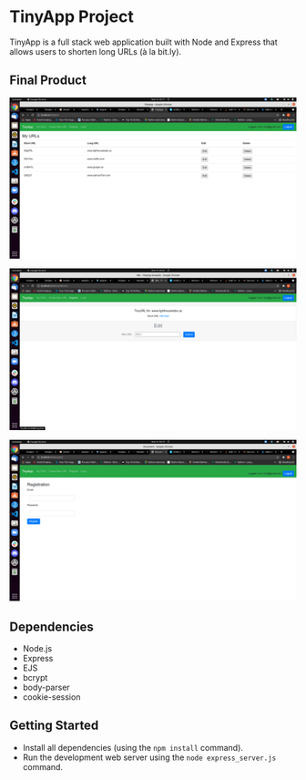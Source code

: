 # TinyApp Project

TinyApp is a full stack web application built with Node and Express that allows users to shorten long URLs (à la bit.ly).

## Final Product

!["Screenshot of the URLs page"](https://github.com/Muaadahmed/tinyapp/blob/master/docs/urls.png?raw=true)

!["Screenshot of the editing URL page"](https://github.com/Muaadahmed/tinyapp/blob/master/docs/urlShow.png?raw=true)

!["Screenshot of the Registeration Page"](https://github.com/Muaadahmed/tinyapp/blob/master/docs/register2.png?raw=true)

## Dependencies

- Node.js
- Express
- EJS
- bcrypt
- body-parser
- cookie-session

## Getting Started

- Install all dependencies (using the `npm install` command).
- Run the development web server using the `node express_server.js` command.